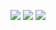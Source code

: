 <a href="mailto:nibazshab@gmail.com"><img src="https://img.shields.io/badge/Gmail-D14836?style=for-the-badge&logo=gmail&logoColor=white"></a>
<a href="https://github.com/nibazshab"><img src="https://img.shields.io/badge/GitHub-100000?style=for-the-badge&logo=github&logoColor=white"></a>
<a href="https://t.me/nibazshab"><img src="https://img.shields.io/badge/Telegram-2CA5E0?style=for-the-badge&logo=telegram&logoColor=white"></a>

